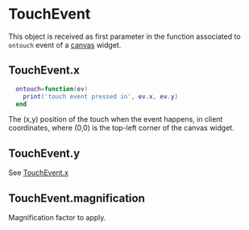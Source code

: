 # TouchEvent

This object is received as first parameter in the function associated
to `ontouch` event of a [canvas](dialog.md#dialogcanvas) widget.

## TouchEvent.x

```lua
  ontouch=function(ev)
    print('touch event pressed in', ev.x, ev.y)
  end
```

The (x,y) position of the touch when the event happens, in client
coordinates, where (0,0) is the top-left corner of the canvas widget.

## TouchEvent.y

See [TouchEvent.x](#toucheventx)

## TouchEvent.magnification

Magnification factor to apply.
